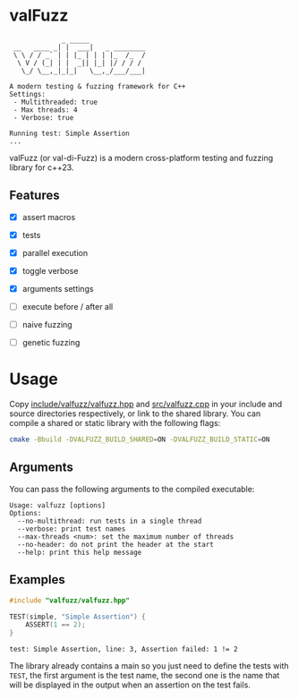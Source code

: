 # valFuzz

```
             _ _____
 __   ____ _| |  ___|   _ ________
 \ \ / / _` | | |_ | | | |_  /_  /
  \ V / (_| | |  _|| |_| |/ / / /
   \_/ \__,_|_|_|   \__,_/___/___|

A modern testing & fuzzing framework for C++
Settings:
 - Multithreaded: true
 - Max threads: 4
 - Verbose: true

Running test: Simple Assertion
...
```

valFuzz (or val-di-Fuzz) is a modern cross-platform testing and fuzzing library for c++23.

## Features

- [x] assert macros

- [x] tests

- [x] parallel execution

- [x] toggle verbose

- [x] arguments settings

- [ ] execute before / after all

- [ ] naive fuzzing

- [ ] genetic fuzzing

# Usage

Copy [include/valfuzz/valfuzz.hpp](./include/valfuzz/valfuzz.hpp) and [src/valfuzz.cpp](./src/valfuzz.cpp)
in your include and source directories respectively, or link to the shared library. You can compile
a shared or static library with the following flags:

```bash
cmake -Bbuild -DVALFUZZ_BUILD_SHARED=ON -DVALFUZZ_BUILD_STATIC=ON
```

## Arguments
You can pass the following arguments to the compiled executable:
```
Usage: valfuzz [options]
Options:
  --no-multithread: run tests in a single thread
  --verbose: print test names
  --max-threads <num>: set the maximum number of threads
  --no-header: do not print the header at the start
  --help: print this help message
```

## Examples

```c++
#include "valfuzz/valfuzz.hpp"

TEST(simple, "Simple Assertion") {
    ASSERT(1 == 2);
}
```
```
test: Simple Assertion, line: 3, Assertion failed: 1 != 2
```

The library already contains a main so you just need to define the tests with `TEST`, the first
argument is the test name, the second one is the name that will be displayed in the output
when an assertion on the test fails.
